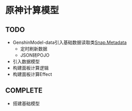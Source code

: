 # 原神计算模型
## TODO
* GenshinModel-data引入基础数据读取类[Snap.Metadata](https://github.com/DGP-Studio/Snap.Metadata)
    * 定时刷新数据
    * JSON转POJO
* 引入数据模型
* 构建面板计算逻辑
* 构建面板计算Effect
## COMPLETE
* 搭建基础模型